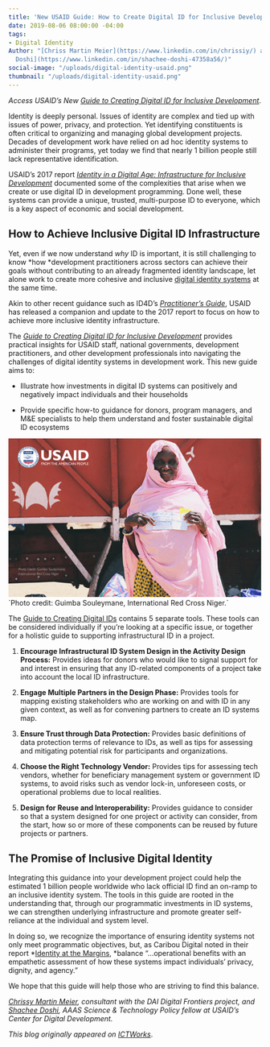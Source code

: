 ```yaml
---
title: 'New USAID Guide: How to Create Digital ID for Inclusive Development'
date: 2019-08-06 08:00:00 -04:00
tags:
- Digital Identity
Author: "[Chriss Martin Meier](https://www.linkedin.com/in/chrissiy/) and [Shachee
  Doshi](https://www.linkedin.com/in/shachee-doshi-47358a56/)"
social-image: "/uploads/digital-identity-usaid.png"
thumbnail: "/uploads/digital-identity-usaid.png"
---
```


*Access USAID’s New [Guide to Creating Digital ID for Inclusive Development](https://nam03.safelinks.protection.outlook.com/?url=https%3A%2F%2Fwww.usaid.gov%2Fdigital-development%2Fdigital-id%2Fhow-to-guide&data=01%7C01%7CStephanie_Creed%40dai.com%7C1f9cda42f7114bd429d508d71147871e%7C7107113de20b4c20a4ce553cabbf686d%7C0&sdata=hn%2F6OZETU58OZUX59RCvfLdR8UywARdX66Or14vgUok%3D&reserved=0)*.

Identity is deeply personal. Issues of identity are complex and tied up with issues of power, privacy, and protection. Yet identifying constituents is often critical to organizing and managing global development projects. Decades of development work have relied on ad hoc identity systems to administer their programs, yet today we find that nearly 1 billion people still lack representative identification.

USAID’s 2017 report *[Identity in a Digital Age: Infrastructure for Inclusive Development](https://www.usaid.gov/sites/default/files/documents/15396/IDENTITY_IN_A_DIGITAL_AGE.pdf)* documented some of the complexities that arise when we create or use digital ID in development programming. Done well, these systems can provide a unique, trusted, multi-purpose ID to everyone, which is a key aspect of economic and social development.

<!--more-->

## How to Achieve Inclusive Digital ID Infrastructure

Yet, even if we now understand *why* ID is important, it is still challenging to know \*how \*development practitioners across sectors can achieve their goals without contributing to an already fragmented identity landscape, let alone work to create more cohesive and inclusive [digital identity systems](https://www.ictworks.org/tag/digital-identity/) at the same time.

Akin to other recent guidance such as ID4D’s *[Practitioner’s Guide](http://documents.worldbank.org/curated/en/248371559325561562/pdf/ID4D-Practitioner-Guide-Draft-for-Consultation.pdf)*, USAID has released a companion and update to the 2017 report to focus on how to achieve more inclusive identity infrastructure.

The *[Guide to Creating Digital ID for Inclusive Development](https://www.usaid.gov/sites/default/files/documents/15396/Digital-ID-for-Inclusive-Development.pdf)* provides practical insights for USAID staff, national governments, development practitioners, and other development professionals into navigating the challenges of digital identity systems in development work. This new guide aims to:

* Illustrate how investments in digital ID systems can positively and negatively impact individuals and their households

* Provide specific how-to guidance for donors, program managers, and M&E specialists to help them understand and foster sustainable digital ID ecosystems

![digital-identity-usaid.png](/uploads/digital-identity-usaid.png)\`Photo credit: Guimba Souleymane, International Red Cross Niger.\`

The [Guide to Creating Digital IDs](https://www.usaid.gov/sites/default/files/documents/15396/Digital-ID-for-Inclusive-Development.pdf) contains 5 separate tools. These tools can be considered individually if you’re looking at a specific issue, or together for a holistic guide to supporting infrastructural ID in a project.

1. **Encourage Infrastructural ID System Design in the Activity Design Process:** Provides ideas for donors who would like to signal support for and interest in ensuring that any ID-related components of a project take into account the local ID infrastructure.

2. **Engage Multiple Partners in the Design Phase:** Provides tools for mapping existing stakeholders who are working on and with ID in any given context, as well as for convening partners to create an ID systems map.

3. **Ensure Trust through Data Protection:** Provides basic definitions of data protection terms of relevance to IDs, as well as tips for assessing and mitigating potential risk for participants and organizations.

4. **Choose the Right Technology Vendor:** Provides tips for assessing tech vendors, whether for beneficiary management system or government ID systems, to avoid risks such as vendor lock-in, unforeseen costs, or operational problems due to local realities.

5. **Design for Reuse and Interoperability:** Provides guidance to consider so that a system designed for one project or activity can consider, from the start, how so or more of these components can be reused by future projects or partners.

## The Promise of Inclusive Digital Identity

Integrating this guidance into your development project could help the estimated 1 billion people worldwide who lack official ID find an on-ramp to an inclusive identity system. The tools in this guide are rooted in the understanding that, through our programmatic investments in ID systems, we can strengthen underlying infrastructure and promote greater self-reliance at the individual and system level.

In doing so, we recognize the importance of ensuring identity systems not only meet programmatic objectives, but, as Caribou Digital noted in their report \*[Identity at the Margins](http://docs.cariboudigital.net/identity/Identity-At-The-Margins-Identification-Systems-for-Refugees.pdf), \*balance “…operational benefits with an empathetic assessment of how these systems impact individuals’ privacy, dignity, and agency.”

We hope that this guide will help those who are striving to find this balance.

*[Chrissy Martin Meier](https://www.linkedin.com/in/chrissiy/), consultant with the DAI Digital Frontiers project, and [Shachee Doshi](https://www.linkedin.com/in/shachee-doshi-47358a56/), AAAS Science & Technology Policy fellow at USAID’s Center for Digital Development.*

*This blog originally appeared on [ICTWorks](https://www.ictworks.org/create-digital-id-inclusive-development/#.XUhAhh1KiUl)*.